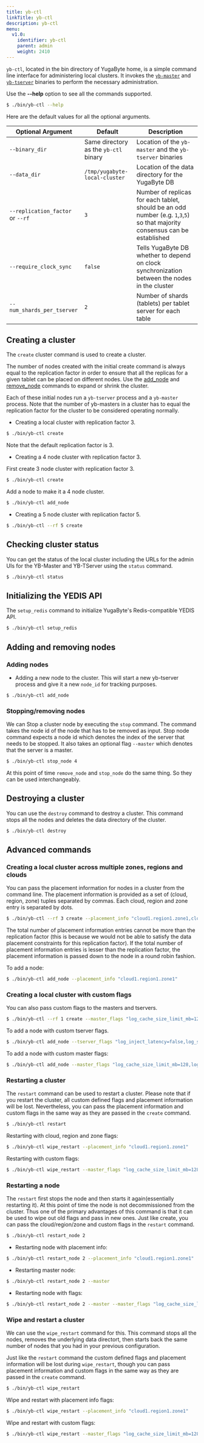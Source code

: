 ```yaml
---
title: yb-ctl
linkTitle: yb-ctl
description: yb-ctl
menu:
  v1.0:
    identifier: yb-ctl
    parent: admin
    weight: 2410
---
```


`yb-ctl`, located in the bin directory of YugaByte home, is a simple command line interface for administering local clusters. It invokes the [`yb-master`](../yb-master/) and [`yb-tserver`](../yb-tserver/) binaries to perform the necessary administration.

Use the **-\-help** option to see all the commands supported.

```{.sh .copy .separator-dollar}
$ ./bin/yb-ctl --help
```
Here are the default values for all the optional arguments.

Optional Argument | Default | Description
----------------------------|-----------|---------------------------------------
`--binary_dir` | Same directory as the `yb-ctl` binary | Location of the `yb-master` and the `yb-tserver` binaries
`--data_dir` | `/tmp/yugabyte-local-cluster` | Location of the data directory for the YugaByte DB
`--replication_factor` or `--rf`| `3` | Number of replicas for each tablet, should be an odd number (e.g. `1`,`3`,`5`) so that majority consensus can be established
`--require_clock_sync`| `false` | Tells YugaByte DB whether to depend on clock synchronization between the nodes in the cluster
`--num_shards_per_tserver`| `2` | Number of shards (tablets) per tablet server for each table

## Creating a cluster

The `create` cluster command is used to create a cluster.

The number of nodes created with the initial create command is always equal to the replication factor in order to ensure that all the replicas for a given tablet can be placed on different nodes. Use the [add_node](#adding-nodes) and [remove_node](#stopping-removing-nodes) commands to expand or shrink the cluster.

Each of these initial nodes run a `yb-tserver` process and a `yb-master` process. Note that the number of yb-masters in a cluster has to equal the replication factor for the cluster to be considered operating normally.

- Creating a local cluster with replication factor 3.

```{.sh .copy .separator-dollar}
$ ./bin/yb-ctl create
```

Note that the default replication factor is 3.

- Creating a 4 node cluster with replication factor 3.

First create 3 node cluster with replication factor 3.

```{.sh .copy .separator-dollar}
$ ./bin/yb-ctl create
```

Add a node to make it a 4 node cluster.

```{.sh .copy .separator-dollar}
$ ./bin/yb-ctl add_node
```

- Creating a 5 node cluster with replication factor 5.

```{.sh .copy .separator-dollar}
$ ./bin/yb-ctl --rf 5 create
```

## Checking cluster status

You can get the status of the local cluster including the URLs for the admin UIs for the YB-Master and YB-TServer using the `status` command.

```{.sh .copy .separator-dollar}
$ ./bin/yb-ctl status
```

## Initializing the YEDIS API

The `setup_redis` command to initialize YugaByte's Redis-compatible YEDIS API.

```{.sh .copy .separator-dollar}
$ ./bin/yb-ctl setup_redis
```

## Adding and removing nodes

### Adding nodes

- Adding a new node to the cluster. This will start a new yb-tserver process and give it a new `node_id` for tracking purposes.

```{.sh .copy .separator-dollar}
$ ./bin/yb-ctl add_node
```

### Stopping/removing nodes

We can Stop a cluster node by executing the `stop` command. The command takes the node id of the node
that has to be removed as input. Stop node command expects a node id which denotes the index of the server that
needs to be stopped. It also takes an optional flag `--master` which denotes that the server is a
master.

```{.sh .copy .separator-dollar}
$ ./bin/yb-ctl stop_node 4
```

At this point of time `remove_node` and `stop_node` do the same thing. So they can be used interchangeably.

## Destroying a cluster

You can use the `destroy` command to destroy a cluster. This command stops all the nodes and 
deletes the data directory of the cluster.

```{.sh .copy .separator-dollar}
$ ./bin/yb-ctl destroy
```

## Advanced commands

### Creating a local cluster across multiple zones, regions and clouds

You can pass the placement information for nodes in a cluster from the command line. The placement information is provided as a set of (cloud, region, zone) tuples separated by commas. Each cloud, region and zone entry is separated by dots.

```{.sh .copy .seperator-dollar}
$ ./bin/yb-ctl --rf 3 create --placement_info "cloud1.region1.zone1,cloud2.region2.zone2"
```

The total number of placement information entries cannot be more than the replication factor (this is because we would not be able to satisfy the data placement constraints for this replication factor).
If the total number of placement information entries is lesser than the replication factor, the placement information is passed down to the node in a round robin fashion.

To add a node:

```{.sh .copy .separator-dollar}
$ ./bin/yb-ctl add_node --placement_info "cloud1.region1.zone1"
```

### Creating a local cluster with custom flags

You can also pass custom flags to the masters and tservers.

```{.sh .copy .separator-dollar}
$ ./bin/yb-ctl --rf 1 create --master_flags "log_cache_size_limit_mb=128,log_min_seconds_to_retain=20,master_backup_svc_queue_length=70" --tserver_flags "log_inject_latency=false,log_segment_size_mb=128,raft_heartbeat_interval_ms=1000"
```

To add a node with custom tserver flags.

```{.sh .copy .separator-dollar}
$ ./bin/yb-ctl add_node --tserver_flags "log_inject_latency=false,log_segment_size_mb=128"
```

To add a node with custom master flags:

```{.sh .copy .separator-dollar}
$ ./bin/yb-ctl add_node --master_flags "log_cache_size_limit_mb=128,log_min_seconds_to_retain=20"
```

### Restarting a cluster

The `restart` command can be used to restart a cluster. Please note that if you restart the cluster,
all custom defined flags and placement information will be lost. Nevertheless, you can pass the
placement information and custom flags in the same way as they are passed in the `create` command.

```{.sh .copy .separator-dollar}
$ ./bin/yb-ctl restart
```

Restarting with cloud, region and zone flags:

```{.sh .copy .separator-dollar}
$ ./bin/yb-ctl wipe_restart --placement_info "cloud1.region1.zone1" 
```

Restarting with custom flags:

```{.sh .copy .seperator-dollar}
$ ./bin/yb-ctl wipe_restart --master_flags "log_cache_size_limit_mb=128,log_min_seconds_to_retain=20,master_backup_svc_queue_length=70" --tserver_flags "log_inject_latency=false,log_segment_size_mb=128,raft_heartbeat_interval_ms=1000"
```

### Restarting a node

The `restart` first stops the node and then starts it again(essentially restarting it). At this point of time the node is not decommissioned from the cluster.
Thus one of the primary advantages of this command is that it can be used to wipe out old flags and pass in new ones. Just like 
create, you can pass the cloud/region/zone and custom flags in the `restart` command.

```{.sh .copy .separator-dollar}
$ ./bin/yb-ctl restart_node 2
```

- Restarting node with placement info:
```{.sh .copy .separator-dollar}
$ ./bin/yb-ctl restart_node 2 --placement_info "cloud1.region1.zone1"
```

- Restarting master node:
```{.sh .copy .separator-dollar}
$ ./bin/yb-ctl restart_node 2 --master
```

- Restarting node with flags:
```{.sh .copy .separator-dollar}
$ ./bin/yb-ctl restart_node 2 --master --master_flags "log_cache_size_limit_mb=128,log_min_seconds_to_retain=20"
```

### Wipe and restart a cluster

We can use the `wipe_restart` command for this. This command stops all the nodes, removes the underlying data directort, then starts back the same
number of nodes that you had in your previous configuration.

Just like the `restart` command the custom defined flags and placement information will be lost during `wipe_restart`,
though you can pass placement information and custom flags in the same way as they are passed in the
`create` command.

```{.sh .copy .separator-dollar}
$ ./bin/yb-ctl wipe_restart
```

Wipe and restart with placement info flags:

```{.sh .copy .separator-dollar}
$ ./bin/yb-ctl wipe_restart --placement_info "cloud1.region1.zone1" 
```

Wipe and restart with custom flags:

```{.sh .copy .seperator-dollar}
$ ./bin/yb-ctl wipe_restart --master_flags "log_cache_size_limit_mb=128,log_min_seconds_to_retain=20,master_backup_svc_queue_length=70" --tserver_flags "log_inject_latency=false,log_segment_size_mb=128,raft_heartbeat_interval_ms=1000"
```
